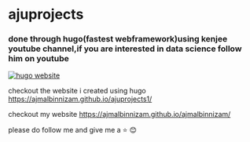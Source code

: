 # ajuprojects

### done through hugo(fastest webframework)using kenjee youtube channel,if you are interested in data science follow him on youtube



[![hugo website](https://img.youtube.com/vi/mEZ1Hj5yQ-8/0.jpg)](https://www.youtube.com/watch?v=mEZ1Hj5yQ-8)




checkout the website i created using hugo https://ajmalbinnizam.github.io/ajuprojects1/

checkout my website https://ajmalbinnizam.github.io/ajmalbinnizam/

please do follow me and give me a :star: :blush:
